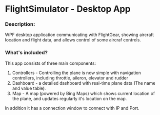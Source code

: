 # FlightSimulator - Desktop App

### Description: 
WPF desktop application communicating with FlightGear, showing aircraft location and flight data, and allows control of some aircraf controls.

### What's included? 
This app consists of three main components:

1) Controllers - Controlling the plane is now simple with navigation controllers, including throttle, aileron, elevator and rudder
2) Dashboard - a detailed dashboard with real-time plane data (The name and value table).
3) Map - A map (powered by Bing Maps) which shows current location of the plane, and updates regularly it's location on the map. 

In addition it has a connection window to connect with IP and Port.
